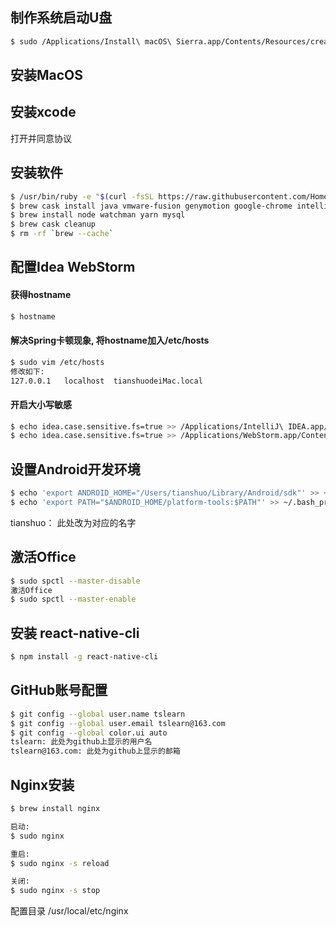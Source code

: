 ## 制作系统启动U盘
```bash
$ sudo /Applications/Install\ macOS\ Sierra.app/Contents/Resources/createinstallmedia --volume /Volumes/ABCD --applicationpath /Applications/Install\ macOS\ Sierra.app --nointeraction
```

## 安装MacOS

## 安装xcode
打开并同意协议

## 安装软件
```bash
$ /usr/bin/ruby -e "$(curl -fsSL https://raw.githubusercontent.com/Homebrew/install/master/install)"
$ brew cask install java vmware-fusion genymotion google-chrome intellij-idea webstorm datagrip thunder mysqlworkbench android-studio visual-studio-code microsoft-office ShadowsocksX-NG
$ brew install node watchman yarn mysql
$ brew cask cleanup
$ rm -rf `brew --cache`
```

## 配置Idea WebStorm
#### 获得hostname
```bash
$ hostname
```
#### 解决Spring卡顿现象, 将hostname加入/etc/hosts
```bash
$ sudo vim /etc/hosts
修改如下:
127.0.0.1   localhost  tianshuodeiMac.local
```
####  开启大小写敏感
```bash
$ echo idea.case.sensitive.fs=true >> /Applications/IntelliJ\ IDEA.app/Contents/bin/idea.properties
$ echo idea.case.sensitive.fs=true >> /Applications/WebStorm.app/Contents/bin/idea.properties
```

## 设置Android开发环境
```bash
$ echo 'export ANDROID_HOME="/Users/tianshuo/Library/Android/sdk"' >> ~/.bash_profile
$ echo 'export PATH="$ANDROID_HOME/platform-tools:$PATH"' >> ~/.bash_profile
```
tianshuo： 此处改为对应的名字

## 激活Office
```bash
$ sudo spctl --master-disable
激活Office
$ sudo spctl --master-enable
```

## 安装 react-native-cli
```bash
$ npm install -g react-native-cli
```

## GitHub账号配置
```bash
$ git config --global user.name tslearn
$ git config --global user.email tslearn@163.com
$ git config --global color.ui auto
tslearn: 此处为github上显示的用户名
tslearn@163.com: 此处为github上显示的邮箱
```

## Nginx安装
```bash
$ brew install nginx

启动:
$ sudo nginx

重启:
$ sudo nginx -s reload

关闭:
$ sudo nginx -s stop
```
配置目录 /usr/local/etc/nginx 